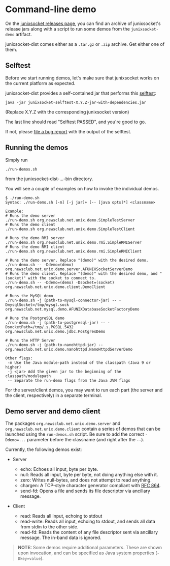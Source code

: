 # Command-line demo

On the [junixsocket releases page](https://github.com/kohlschutter/junixsocket/releases),
you can find an archive of junixsocket's release jars along with a script to run some demos from
the `junixsocket-demo` artifact.

junixsocket-dist comes either as a `.tar.gz` or `.zip` archive. Get either one of them.

## Selftest

Before we start running demos, let's make sure that junixsocket works on the current platform
as expected.

junixsocket-dist provides a self-contained jar that performs this [selftest](selftest.html):

    java -jar junixsocket-selftest-X.Y.Z-jar-with-dependencies.jar

(Replace X.Y.Z with the corresponding junixsocket version)

The last line should read "Selftest PASSED", and you're good to go.

If not, please [file a bug report](https://github.com/kohlschutter/junixsocket/issues) with the
output of the selftest.

## Running the demos

Simply run

    ./run-demos.sh

from the junixsocket-dist-...-bin directory.

You will see a couple of examples on how to invoke the individual demos.

    $ ./run-demo.sh 
    Syntax: ./run-demo.sh [-m] [-j jar]+ [-- [java opts]*] <classname>
    
    Example:
    # Runs the demo server
    ./run-demo.sh org.newsclub.net.unix.demo.SimpleTestServer
    # Runs the demo client
    ./run-demo.sh org.newsclub.net.unix.demo.SimpleTestClient
    
    # Runs the demo RMI server
    ./run-demo.sh org.newsclub.net.unix.demo.rmi.SimpleRMIServer
    # Runs the demo RMI client
    ./run-demo.sh org.newsclub.net.unix.demo.rmi.SimpleRMIClient
    
    # Runs the demo server. Replace "(demo)" with the desired demo.
    ./run-demo.sh -- -Ddemo=(demo) org.newsclub.net.unix.demo.server.AFUNIXSocketServerDemo
    # Runs the demo client. Replace "(demo)" with the desired demo, and "(socket)" with the socket to connect to.
    ./run-demo.sh -- -Ddemo=(demo) -Dsocket=(socket) org.newsclub.net.unix.demo.client.DemoClient
    
    # Runs the MySQL demo
    ./run-demo.sh -j (path-to-mysql-connector-jar) -- -DmysqlSocket=/tmp/mysql.sock org.newsclub.net.mysql.demo.AFUNIXDatabaseSocketFactoryDemo
    
    # Runs the PostgreSQL demo
    ./run-demo.sh -j (path-to-postgresql-jar) -- -DsocketPath=/tmp/.s.PGSQL.5432 org.newsclub.net.unix.demo.jdbc.PostgresDemo
    
    # Runs the HTTP Server
    ./run-demo.sh -j (path-to-nanohttpd-jar) -- org.newsclub.net.unix.demo.nanohttpd.NanoHttpdServerDemo
    
    Other flags:
     -m Use the Java module-path instead of the classpath (Java 9 or higher)
     -j <jar> Add the given jar to the beginning of the classpath/modulepath
     -- Separate the run-demo flags from the Java JVM flags

         
For the server/client demos, you may want to run each part (the server and the client, respectively)
in a separate terminal.

## Demo server and demo client

The packages `org.newsclub.net.unix.demo.server` and `org.newsclub.net.unix.demo.client` contain a series of
demos that can be launched using the `run-demos.sh` script. Be sure to add the correct `-Ddemo=...` parameter
before the classname (and right after the `--`).

Currently, the following demos exist:


*   Server
    * echo: Echoes all input, byte per byte.
    * null: Reads all input, byte per byte, not doing anything else with it.
    * zero: Writes null-bytes, and does not attempt to read anything.
    * chargen: A TCP-style character generator compliant with [RFC 864](https://tools.ietf.org/html/rfc864).
    * send-fd: Opens a file and sends its file descriptor via ancillary message.
     
     
*   Client
    * read: Reads all input, echoing to stdout
    * read-write: Reads all input, echoing to stdout, and sends all data from stdin to the other side.
    * read-fd: Reads the content of any file descriptor sent via ancillary message. The in-band data is ignored.

> **NOTE:** Some demos require additional parameters. These are shown upon invocation, and can be
specified as Java system properties (`-Dkey=value`).
